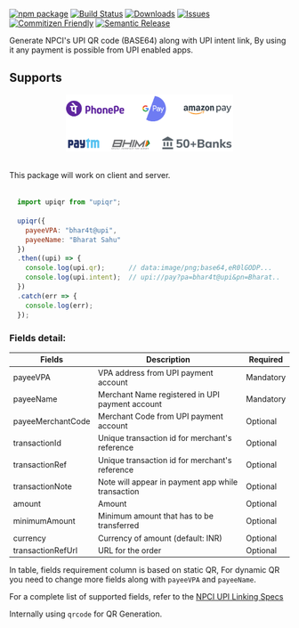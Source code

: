 [![npm package][npm-img]][npm-url]
[![Build Status][build-img]][build-url]
[![Downloads][downloads-img]][downloads-url]
[![Issues][issues-img]][issues-url]
[![Commitizen Friendly][commitizen-img]][commitizen-url]
[![Semantic Release][semantic-release-img]][semantic-release-url]

Generate NPCI's UPI QR code (BASE64) along with UPI intent link, By using it any payment is possible from UPI enabled apps.

## Supports

<div id="header" align="center">
  <img src="https://raw.githubusercontent.com/bhar4t/bhar4t/master/public/img/upis.png" width="300"/>
</div>

<br/>

This package will work on client and server.

```js

  import upiqr from "upiqr";

  upiqr({
    payeeVPA: "bhar4t@upi",
    payeeName: "Bharat Sahu"
  })
  .then((upi) => {
    console.log(upi.qr);      // data:image/png;base64,eR0lGODP...
    console.log(upi.intent);  // upi://pay?pa=bhar4t@upi&pn=Bharat..
  })
  .catch(err => {
    console.log(err);
  });


```

### Fields detail:

| Fields            | Description                                       | Required  |
|-------------------|---------------------------------------------------|-----------|
| payeeVPA          | VPA address from UPI payment account              | Mandatory |
| payeeName         | Merchant Name registered in UPI payment account   | Mandatory |
| payeeMerchantCode | Merchant Code from UPI payment account            | Optional  |
| transactionId     | Unique transaction id for merchant's reference    | Optional  |
| transactionRef    | Unique transaction id for merchant's reference    | Optional  |
| transactionNote   | Note will appear in payment app while transaction | Optional  |
| amount            | Amount                                            | Optional  |
| minimumAmount     | Minimum amount that has to be transferred         | Optional  |
| currency          | Currency of amount (default: INR)                 | Optional  |
| transactionRefUrl | URL for the order                                 | Optional  |


In table, fields requirement column is based on static QR, For dynamic QR you need to change more fields along with `payeeVPA` and `payeeName`.

For a complete list of supported fields, refer to the [NPCI UPI Linking Specs](https://www.npci.org.in/PDF/npci/upi/circular/2017/Circular18_BankCompliances_to_enbaleUPIMerchantecosystem_0.pdf)

Internally using `qrcode` for QR Generation.

<!--- [![Code Coverage][codecov-img]][codecov-url] --->

[build-img]:https://github.com/bhar4t/upiqr/actions/workflows/main.yml/badge.svg
[build-url]:https://github.com/bhar4t/upiqr/actions/workflows/main.yml
[downloads-img]:https://img.shields.io/npm/dt/upiqr
[downloads-url]:https://www.npmtrends.com/upiqr
[npm-img]:https://img.shields.io/npm/v/upiqr
[npm-url]:https://www.npmjs.com/package/upiqr
[issues-img]:https://img.shields.io/github/issues/bhar4t/upiqr
[issues-url]:https://github.com/bhar4t/upiqr/issues
[codecov-img]:https://codecov.io/gh/bhar4t/upiqr/branch/main/graph/badge.svg
[codecov-url]:https://codecov.io/gh/bhar4t/upiqr
[semantic-release-img]:https://img.shields.io/badge/%20%20%F0%9F%93%A6%F0%9F%9A%80-semantic--release-e10079.svg
[semantic-release-url]:https://github.com/semantic-release/semantic-release
[commitizen-img]:https://img.shields.io/badge/commitizen-friendly-brightgreen.svg
[commitizen-url]:http://commitizen.github.io/cz-cli/
